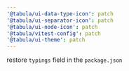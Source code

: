 ```yaml
---
'@tabula/ui-data-type-icon': patch
'@tabula/ui-separator-icon': patch
'@tabula/ui-node-icon': patch
'@tabula/vitest-config': patch
'@tabula/ui-theme': patch
---
```


restore `typings` field in the `package.json`
